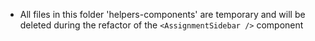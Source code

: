 - All files in this folder 'helpers-components' are temporary and will be deleted during the refactor of the `<AssignmentSidebar />` component
<!-- TODO-refactor: refactor the `<AssignmentSidebar />` component and all its files -->
